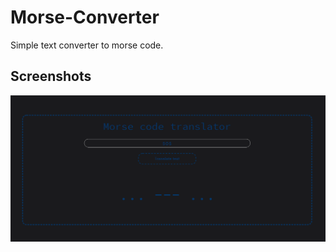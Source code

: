 # Morse-Converter
Simple text converter to morse code.
## Screenshots
![Example screenshot](screenshot/fot2.png)
